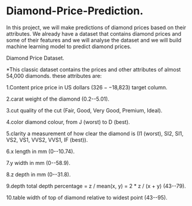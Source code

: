 # Diamond-Price-Prediction.

In this project, we will make predictions of diamond prices based on their attributes. We already have a dataset that contains diamond prices and some of their features and we will analyse the dataset and we will build machine learning model to predict diamond prices.

Diamond Price Dataset.

*This classic dataset contains the prices and other attributes of almost 54,000 diamonds. these attributes are:

1.Content price price in US dollars ($326--$18,823) target column.

2.carat weight of the diamond (0.2--5.01).

3.cut quality of the cut (Fair, Good, Very Good, Premium, Ideal).

4.color diamond colour, from J (worst) to D (best).

5.clarity a measurement of how clear the diamond is (I1 (worst), SI2, SI1, VS2, VS1, VVS2, VVS1, IF (best)).

6.x length in mm (0--10.74).

7.y width in mm (0--58.9).

8.z depth in mm (0--31.8).

9.depth total depth percentage = z / mean(x, y) = 2 * z / (x + y) (43--79).

10.table width of top of diamond relative to widest point (43--95).
